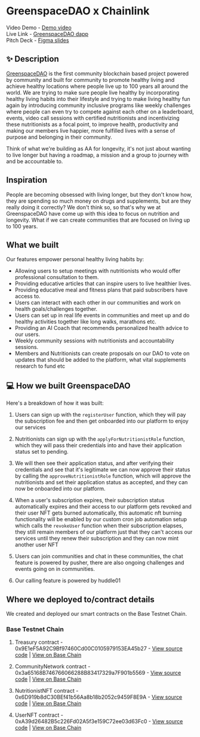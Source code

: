 # GreenspaceDAO x Chainlink

Video Demo - [Demo video](https://vimeo.com/939060983) <br />
Live Link - [GreenspaceDAO dapp]() <br />
Pitch Deck - [Figma slides](https://www.figma.com/proto/kbNH39bNAHi5LMqBysGlHD/GreenSpaceDAO-Pitch-Deck?page-id=0%3A1&type=design&node-id=0-185&viewport=401%2C401%2C0.05&t=T8YMxu888hhtmNQn-8&scaling=scale-down-width&hide-ui=1) <br/>

## ✨ Description

[GreenspaceDAO]() is the first community blockchain based project powered by community and built for community to promote healthy living and achieve healthy locations where people live up to 100 years all around the world. We are trying to make sure people live healthy by incorporating healthy living habits into their lifestyle and trying to make living healthy fun again by introducing community inclusive programs like weekly challenges where people can even try to compete against each other on a leaderboard, events, video call sessions with certified nutritionists and incentivizing these nutritionists as a focal point, to improve health, productivity and making our members live happier, more fulfilled lives with a sense of purpose and belonging in their community.

Think of what we're building as AA for longevity, it's not just about wanting to live longer but having a roadmap, a mission and a group to journey with and be accountable to.

## Inspiration

People are becoming obsessed with living longer, but they don't know how, they are spending so much money on drugs and supplements, but are they really doing it correctly? We don't think so, so that's why we at GreenspaceDAO have come up with this idea to focus on nutrition and longevity. What if we can create communities that are focused on living up to 100 years.

## What we built

Our features empower personal healthy living habits by:

- Allowing users to setup meetings with nutritionists who would offer professional consultation to them.
- Providing educative articles that can inspire users to live healthier lives.
- Providing educative meal and fitness plans that paid subscribers have access to.
- Users can interact with each other in our communities and work on health goals/challenges together.
- Users can set up in real life events in communities and meet up and do healthy activities together like long walks, marathons etc.
- Providing an AI Coach that recommends personalized health advice to our users.
- Weekly community sessions with nutritionists and accountability sessions.
- Members and Nutritionists can create proposals on our DAO to vote on updates that should be added to the platform, what vital supplements research to fund etc

## 💻 How we built GreenspaceDAO

Here's a breakdown of how it was built:

1. Users can sign up with the `registerUser` function, which they will pay the subscription fee and then get onboarded into our platform to enjoy our services

2. Nutritionists can sign up with the `applyForNutritionistRole` function, which they will pass their credentials into and have their application status set to pending.

3. We will then see their application status, and after verifying their credentials and see that it's legitimate we can now approve their status by calling the `approveNutritionistRole` function, which will approve the nutritionists and set their application status as accepted, and they can now be onboarded into our platform.

4. When a user's subscription expires, their subscription status automatically expires and their access to our platform gets revoked and their user NFT gets burned automatically, this automatic nft burning functionality will be enabled by our custom cron job automation setup which calls the `revokeUser` function when their subscription elapses, they still remain members of our platform just that they can't access our services until they renew their subscription and they can now mint another user NFT

5. Users can join communities and chat in these communities, the chat feature is powered by pusher, there are also ongoing challenges and events going on in communities.

6. Our calling feature is powered by huddle01

## Where we deployed to/contract details

We created and deployed our smart contracts on the Base Testnet Chain.

### Base Testnet Chain

1. Treasury contract - 0x9E1eF5A92C9Bf97460Cd00C0105979153EA45b27 - [View source code](https://github.com/degencodebeast/rtfhack/blob/main/backend/contracts/Treasury.sol) | [View on Base Chain](https://network.rtfight.com/address/0x9E1eF5A92C9Bf97460Cd00C0105979153EA45b27)

2. CommunityNetwork contract - 0x3a65168B746766066288B83417329a7F901b5569 - [View source code](https://github.com/degencodebeast/rtfhack/blob/main/backend/contracts/CommunityNetwork.sol) | [View on Base Chain](https://network.rtfight.com/address/0x3a65168B746766066288B83417329a7F901b5569)

3. NutritionistNFT contract - 0x6D919b8dC30BEf41b56Aa8b18b2052c9459F8E9A - [View source code](https://github.com/degencodebeast/rtfhack/blob/main/backend/contracts/NutritionistNFT.sol) | [View on Base Chain](https://network.rtfight.com/address/0x6D919b8dC30BEf41b56Aa8b18b2052c9459F8E9A)

4. UserNFT contract - 0xA39d26482B5c226Fd02A5f3e159C72ee03d63Fc0 - [View source code](https://github.com/degencodebeast/rtfhack/blob/main/backend/contracts/UserNFT.sol) | [View on Base Chain](https://network.rtfight.com/address/0xA39d26482B5c226Fd02A5f3e159C72ee03d63Fc0)

